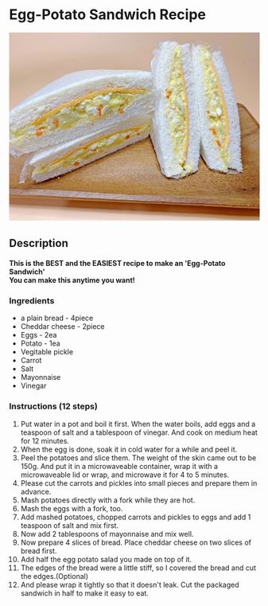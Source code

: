 # Egg-Potato Sandwich Recipe

![alt 'Egg-Potato Sandwich'](egg_potato_sandwich.jpg)

## Description
#### This is the BEST and the EASIEST recipe to make an 'Egg-Potato Sandwich'<br/>You can make this anytime you want!


### **Ingredients**

- a plain bread - 4piece
- Cheddar cheese - 2piece
- Eggs - 2ea
- Potato - 1ea
- Vegitable pickle
- Carrot
- Salt
- Mayonnaise
- Vinegar


### **Instructions (12 steps)**

1. Put water in a pot and boil it first.
When the water boils, add eggs and a teaspoon of salt and a tablespoon of vinegar.
And cook on medium heat for 12 minutes.
2. When the egg is done, soak it in cold water for a while and peel it.
3. Peel the potatoes and slice them.
The weight of the skin came out to be 150g.
And put it in a microwaveable container, wrap it with a microwaveable lid or wrap, and microwave it for 4 to 5 minutes.
4. Please cut the carrots and pickles into small pieces and prepare them in advance.
5. Mash potatoes directly with a fork while they are hot.
6. Mash the eggs with a fork, too.
7. Add mashed potatoes, chopped carrots and pickles to eggs and add 1 teaspoon of salt and mix first.
8. Now add 2 tablespoons of mayonnaise and mix well.
9. Now prepare 4 slices of bread.
Place cheddar cheese on two slices of bread first.
10. Add half the egg potato salad you made on top of it.
11. The edges of the bread were a little stiff, so I covered the bread and cut the edges.(Optional)
12. And please wrap it tightly so that it doesn't leak.
Cut the packaged sandwich in half to make it easy to eat.